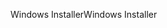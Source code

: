 <span data-ttu-id="f03bc-101">Windows Installer</span><span class="sxs-lookup"><span data-stu-id="f03bc-101">Windows Installer</span></span>
